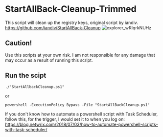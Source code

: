 # StartAllBack-Cleanup-Trimmed
This script will clean up the registry keys, original script by iandiv.
https://github.com/iandiv/StartAllBack-Cleanup
![explorer_wRIqrkNUHz](https://user-images.githubusercontent.com/28383248/230544340-145d1b50-3c1c-4fbe-94da-c77b513346a8.png)

## Caution!
Use this scripts at your own risk.
I am not responsible for any damage that may occur as a result of running this script.

## Run the scipt
```
./"StartAllbackCleanup.ps1"
```
or 
```
powershell -ExecutionPolicy Bypass -File "StartAllBackCleanup.ps1"
```
If you don't know how to automate a powershell script with Task Scheduler, follow this, for the trigger, I would set it to when you log on:
https://blog.netwrix.com/2018/07/03/how-to-automate-powershell-scripts-with-task-scheduler/
